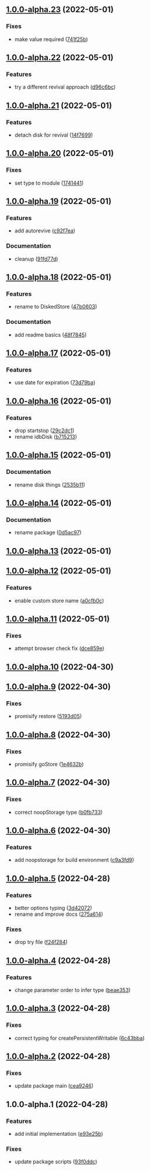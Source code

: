 

## [1.0.0-alpha.23](https://github.com/syfrtech/svelte-disk/compare/1.0.0-alpha.22...1.0.0-alpha.23) (2022-05-01)


### Fixes

* make value required ([741f25b](https://github.com/syfrtech/svelte-disk/commit/741f25bfa1bd7f73ab84ca8dbb8a0f7833fbfab6))

## [1.0.0-alpha.22](https://github.com/syfrtech/svelte-disk/compare/1.0.0-alpha.21...1.0.0-alpha.22) (2022-05-01)


### Features

* try a different revival approach ([d96c6bc](https://github.com/syfrtech/svelte-disk/commit/d96c6bcbb3da5ead916e345aba040311245070ff))

## [1.0.0-alpha.21](https://github.com/syfrtech/svelte-disk/compare/1.0.0-alpha.20...1.0.0-alpha.21) (2022-05-01)


### Features

* detach disk for revival ([14f7699](https://github.com/syfrtech/svelte-disk/commit/14f76997f49d5a2034b72e7314026933ef8f3cd9))

## [1.0.0-alpha.20](https://github.com/syfrtech/svelte-disk/compare/1.0.0-alpha.19...1.0.0-alpha.20) (2022-05-01)


### Fixes

* set type to module ([1741441](https://github.com/syfrtech/svelte-disk/commit/17414418aa3417be840671cf842bca8192746905))

## [1.0.0-alpha.19](https://github.com/syfrtech/svelte-disk/compare/1.0.0-alpha.18...1.0.0-alpha.19) (2022-05-01)


### Features

* add autorevive ([c92f7ea](https://github.com/syfrtech/svelte-disk/commit/c92f7ea25f049749682b4106b650788bd78ba068))


### Documentation

* cleanup ([91fd77d](https://github.com/syfrtech/svelte-disk/commit/91fd77dca9c43fcf79f3972c0825e41b07b89729))

## [1.0.0-alpha.18](https://github.com/syfrtech/svelte-disk/compare/1.0.0-alpha.17...1.0.0-alpha.18) (2022-05-01)


### Features

* rename to DiskedStore ([47b0603](https://github.com/syfrtech/svelte-disk/commit/47b0603b3c60233cda4704b94627ed68018c3991))


### Documentation

* add readme basics ([48f7845](https://github.com/syfrtech/svelte-disk/commit/48f78452e177e6e8363e1e60b011d31380717cc4))

## [1.0.0-alpha.17](https://github.com/syfrtech/svelte-disk/compare/1.0.0-alpha.16...1.0.0-alpha.17) (2022-05-01)


### Features

* use date for expiration ([73d79ba](https://github.com/syfrtech/svelte-disk/commit/73d79ba74d704bb8e81eb3e75310b6a82d55d3c0))

## [1.0.0-alpha.16](https://github.com/syfrtech/svelte-disk/compare/1.0.0-alpha.15...1.0.0-alpha.16) (2022-05-01)


### Features

* drop startstop ([29c2dc1](https://github.com/syfrtech/svelte-disk/commit/29c2dc14fff2f21161d0f97a58cd516f76e60e22))
* rename idbDisk ([b715213](https://github.com/syfrtech/svelte-disk/commit/b715213539224f40c9ed8d4f575732f12a9393e6))

## [1.0.0-alpha.15](https://github.com/syfrtech/svelte-disk/compare/1.0.0-alpha.14...1.0.0-alpha.15) (2022-05-01)


### Documentation

* rename disk things ([2535b11](https://github.com/syfrtech/svelte-disk/commit/2535b117a1e96aa3ab25eed5dd2703843d8fb2f4))

## [1.0.0-alpha.14](https://github.com/syfrtech/svelte-disk/compare/1.0.0-alpha.13...1.0.0-alpha.14) (2022-05-01)


### Documentation

* rename package ([0d5ac97](https://github.com/syfrtech/svelte-disk/commit/0d5ac97a74d68ef003f4a4d7c3a9306a19092d9b))

## [1.0.0-alpha.13](https://github.com/syfrtech/svelte-storestore/compare/1.0.0-alpha.12...1.0.0-alpha.13) (2022-05-01)

## [1.0.0-alpha.12](https://github.com/syfrtech/svelte-storestore/compare/1.0.0-alpha.11...1.0.0-alpha.12) (2022-05-01)


### Features

* enable custom store name ([a0cfb0c](https://github.com/syfrtech/svelte-storestore/commit/a0cfb0cc7392f09a09da59e729412abc12dd744e))

## [1.0.0-alpha.11](https://github.com/syfrtech/svelte-storestore/compare/1.0.0-alpha.10...1.0.0-alpha.11) (2022-05-01)


### Fixes

* attempt browser check fix ([dce859e](https://github.com/syfrtech/svelte-storestore/commit/dce859efa626e9ee8ddbf2b65e73189c0c629d40))

## [1.0.0-alpha.10](https://github.com/syfrtech/svelte-storestore/compare/1.0.0-alpha.9...1.0.0-alpha.10) (2022-04-30)

## [1.0.0-alpha.9](https://github.com/syfrtech/svelte-storestore/compare/1.0.0-alpha.8...1.0.0-alpha.9) (2022-04-30)


### Fixes

* promisify restore ([5193d05](https://github.com/syfrtech/svelte-storestore/commit/5193d05b9dd6d3cc0c46f84b0d910e1b8cf2c1bd))

## [1.0.0-alpha.8](https://github.com/syfrtech/svelte-storestore/compare/1.0.0-alpha.7...1.0.0-alpha.8) (2022-04-30)


### Fixes

* promisify goStore ([1e4632b](https://github.com/syfrtech/svelte-storestore/commit/1e4632b2936300c114678efbacff86188175a1d0))

## [1.0.0-alpha.7](https://github.com/syfrtech/svelte-storestore/compare/1.0.0-alpha.6...1.0.0-alpha.7) (2022-04-30)


### Fixes

* correct noopStorage type ([b0fb733](https://github.com/syfrtech/svelte-storestore/commit/b0fb733eae7d815396a02c8b0d2754135c0aa496))

## [1.0.0-alpha.6](https://github.com/syfrtech/svelte-storestore/compare/1.0.0-alpha.5...1.0.0-alpha.6) (2022-04-30)


### Features

* add noopstorage for build environment ([c9a3fd9](https://github.com/syfrtech/svelte-storestore/commit/c9a3fd9145f04265933d199d4af97340e309f823))

## [1.0.0-alpha.5](https://github.com/syfrtech/svelte-storestore/compare/1.0.0-alpha.4...1.0.0-alpha.5) (2022-04-28)


### Features

* better options typing ([3d42072](https://github.com/syfrtech/svelte-storestore/commit/3d42072ace2a05e67ad4c07804ae42cd28adfc29))
* rename and improve docs ([275a614](https://github.com/syfrtech/svelte-storestore/commit/275a6149b250cb8627dadfbfe65c6b60881875c8))


### Fixes

* drop try file ([f24f284](https://github.com/syfrtech/svelte-storestore/commit/f24f28410dcbe8dc341746363e16e885d98a17a2))

## [1.0.0-alpha.4](https://github.com/syfrtech/svelte-storestore/compare/1.0.0-alpha.3...1.0.0-alpha.4) (2022-04-28)


### Features

* change parameter order to infer type ([beae353](https://github.com/syfrtech/svelte-storestore/commit/beae3537673a33928a1a5272513eb1d954dd04e9))

## [1.0.0-alpha.3](https://github.com/syfrtech/svelte-storestore/compare/1.0.0-alpha.2...1.0.0-alpha.3) (2022-04-28)


### Fixes

* correct typing for createPersistentWritable ([6c43bba](https://github.com/syfrtech/svelte-storestore/commit/6c43bba3fb2ecd3f980da0381e4f4c3a72eebed1))

## [1.0.0-alpha.2](https://github.com/syfrtech/svelte-storestore/compare/1.0.0-alpha.1...1.0.0-alpha.2) (2022-04-28)


### Fixes

* update package main ([cea9246](https://github.com/syfrtech/svelte-storestore/commit/cea924601b649d46837a8ccf6893d9f345914999))

## 1.0.0-alpha.1 (2022-04-28)


### Features

* add initial implementation ([e93e25b](https://github.com/syfrtech/svelte-storestore/commit/e93e25b5d2ed77f7ff60a21faa90ce454d644b51))


### Fixes

* update package scripts ([93f0ddc](https://github.com/syfrtech/svelte-storestore/commit/93f0ddc1f2c5fd0205045fb0e4e83edf70fe6f4d))